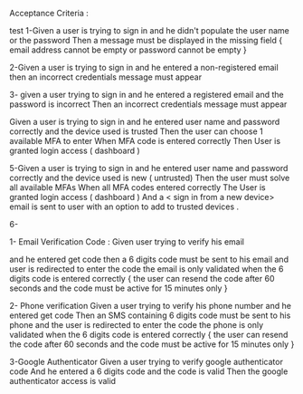 Acceptance Criteria :

<!-- Given An Unauthenticated User , in the sign up page And he didn't populate all the mandatory data { first name , last name , email address , Captcha and term Acceptance } Then he must not be able to send a request and a validation error must appear on each missing field

2-Given An Unauthenticated user , in the sign up page And he entered an invalid email then he must not be able to send a request And an invalid email message should appear in the email field

3-Given an Unauthenticated user , in the sign up page and he entered all the mandatory data and the email is valid then a request is sent And the user is redirected into email verification pin page .

4-Given an authenticated user ( redirected to pin verification page ) And he entered the verification correctly and the email is already registered then an email is sent notifying the user that the email is already registered .

5-Given an authenticated user ( redirected to pin verification page ) And he entered the verification correctly and the email is already unregistered before then the user must be added into logs And redirected to user verification page -->

<!-- . 6-Given a user in the user verification page and the user validated his phone number ( SMS validation) and the user is valid ( please check the note A for a valid user ) and the password is valid ( and matching in 2 text fields ) Then the user is verified and redirected to login page -->

<!-- 7-Given a user in the user verification page and the user validated his phone number ( SMS validation) and the user is not valid ( please check the notes for a valid user ) and the password is valid ( and matching in 2 text fields ) Then the user is redirected to a thank you page , and notified that the platform is not available for his country yet . notes : A) a user is valid if :(country and phone number are accepted) 1- IP and country are matching 2-phone number and phone number are matching 3- country is valid ————————————— B) An authenticated and valid user will be named as TRADER . —————————————————————————- -->
test
1-Given a user is trying to sign in and he didn't populate the user name or the password Then a message must be displayed in the missing field { email address cannot be empty or password cannot be empty }

2-Given a user is trying to sign in and he entered a non-registered email then an incorrect credentials message must appear

3- given a user trying to sign in and he entered a registered email and the password is incorrect Then an incorrect credentials message must appear

Given a user is trying to sign in and he entered user name and password correctly and the device used is trusted Then the user can choose 1 available MFA to enter When MFA code is entered correctly Then User is granted login access ( dashboard )

5-Given a user is trying to sign in and he entered user name and password correctly and the device used is new ( untrusted) Then the user must solve all available MFAs When all MFA codes entered correctly The User is granted login access ( dashboard ) And a < sign in from a new device> email is sent to user with an option to add to trusted devices .

6-

1- Email Verification Code : Given user trying to verify his email

and he entered get code then a 6 digits code must be sent to his email and user is redirected to enter the code the email is only validated when the 6 digits code is entered correctly { the user can resend the code after 60 seconds and the code must be active for 15 minutes only }

2- Phone verification Given a user trying to verify his phone number and he entered get code Then an SMS containing 6 digits code must be sent to his phone and the user is redirected to enter the code the phone is only validated when the 6 digits code is entered correctly { the user can resend the code after 60 seconds and the code must be active for 15 minutes only }

3-Google Authenticator Given a user trying to verify google authenticator code And he entered a 6 digits code and the code is valid Then the google authenticator access is valid
